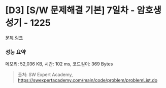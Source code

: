 # [D3] [S/W 문제해결 기본] 7일차 - 암호생성기 - 1225 

[문제 링크](https://swexpertacademy.com/main/code/problem/problemDetail.do?contestProbId=AV14uWl6AF0CFAYD) 

### 성능 요약

메모리: 52,036 KB, 시간: 102 ms, 코드길이: 369 Bytes



> 출처: SW Expert Academy, https://swexpertacademy.com/main/code/problem/problemList.do